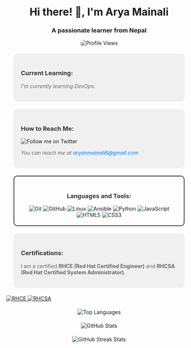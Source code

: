 <h1 align="center">Hi there! 👋, I'm Arya Mainali</h1>
<h3 align="center">A passionate learner from Nepal</h3>

<p align="center" style="margin-bottom: 20px;">
  <img src="https://komarev.com/ghpvc/?username=aryamainali&label=Profile%20views&color=blueviolet&style=flat-square" alt="Profile Views" style="animation: pulse 1.5s infinite; border-radius: 10px;">
</p>

<div align="left" style="background-color: #f0f0f0; padding: 20px; border-radius: 10px; margin: 20px;">
    <h3 style="color: #333;">Current Learning:</h3>
    <p style="color: #666; font-style: italic;">I'm currently learning DevOps.</p>
</div>

<div align="left" style="background-color: #f0f0f0; padding: 20px; border-radius: 10px; margin: 20px;">
    <h3 style="color: #333;">How to Reach Me:</h3>
    <p align="left">
        <a href="https://twitter.com/MNomous" target="_blank" style="text-decoration: none;">
            <img src="https://img.shields.io/twitter/follow/MNomous?logo=twitter&style=for-the-badge" alt="Follow me on Twitter" style="animation: float 2s infinite;">
        </a>
    </p>
    <p style="color: #666; font-style: italic;">You can reach me at <a href="mailto:aryanmainali6@gmail.com" style="color: #007bff; text-decoration: none;">aryanmainali6@gmail.com</a></p>
</div>

<div align="center" style="border: 2px solid #333; padding: 20px; border-radius: 10px; margin: 20px;">
    <h3 style="color: #333;">Languages and Tools:</h3>
    <img src="https://img.shields.io/badge/Skills-Git-blue?style=flat-square&logo=git&logoColor=white" alt="Git">
    <img src="https://img.shields.io/badge/Skills-Github-black?style=flat-square&logo=github&logoColor=white" alt="GitHub">
    <img src="https://img.shields.io/badge/Skills-Linux-black?style=flat-square&logo=linux&logoColor=white" alt="Linux">
    <img src="https://img.shields.io/badge/Skills-Ansible-green?style=flat-square&logo=ansible&logoColor=white" alt="Ansible">
    <img src="https://img.shields.io/badge/Skills-Python-yellow?style=flat-square&logo=python&logoColor=white" alt="Python">
    <img src="https://img.shields.io/badge/Skills-Javascript-yellowgreen?style=flat-square&logo=javascript&logoColor=white" alt="JavaScript">
    <img src="https://img.shields.io/badge/Skills-HTML5-orange?style=flat-square&logo=html5&logoColor=white" alt="HTML5">
    <img src="https://img.shields.io/badge/Skills-CSS3-lightblue?style=flat-square&logo=css3&logoColor=white" alt="CSS3">
</div>



<div align="left" style="background-color: #f0f0f0; padding: 20px; border-radius: 10px; margin: 20px;">
    <h3 style="color: #333;">Certifications:</h3>
    <p style="color: #666;">I am a certified <strong>RHCE (Red Hat Certified Engineer)</strong> and <strong>RHCSA (Red Hat Certified System Administrator)</strong>.</p>
</div>
<p align="left">
    <a href="https://www.redhat.com/en/certifications/rhce" target="_blank">
        <img src="https://img.shields.io/badge/Certification-RHCE-red" alt="RHCE">
    </a>
    <a href="https://www.redhat.com/en/certifications/rhcsa" target="_blank">
        <img src="https://img.shields.io/badge/Certification-RHCSA-blue" alt="RHCSA">
    </a>
<p align="center" style="margin-top: 20px; margin-bottom: 20px;">
    <img src="https://github-readme-stats.vercel.app/api/top-langs/?username=aryamainali&layout=compact&theme=radical&hide_border=true" alt="Top Languages">
</p>
</p> 

<p align="center" style="margin-bottom: 20px;">
    <img src="https://github-readme-stats.vercel.app/api?username=aryamainali&show_icons=true&theme=radical&hide_border=true" alt="GitHub Stats">
</p>

<p align="center" style="margin-bottom: 20px;">
    <img src="https://github-readme-streak-stats.herokuapp.com/?user=aryamainali&theme=radical&hide_border=true" alt="GitHub Streak Stats">
</p>
